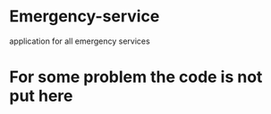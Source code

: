 # Emergency-service
application for all emergency services
<h1>For some problem the code is not put here</h1>
